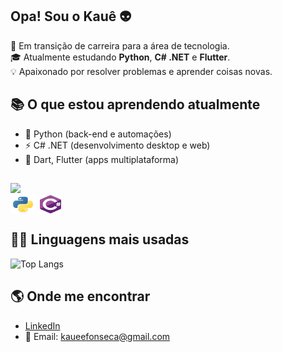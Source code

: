 ## Opa! Sou o Kauê 👽

🚀 Em transição de carreira para a área de tecnologia.  
🎓 Atualmente estudando **Python**, **C# .NET** e **Flutter**.  
💡 Apaixonado por resolver problemas e aprender coisas novas. 

## 📚 O que estou aprendendo atualmente
- 🐍 Python (back-end e automações)
- ⚡ C# .NET (desenvolvimento desktop e web)
- 📱 Dart, Flutter (apps multiplataforma)



##

<div>
  <img hieght="180em" src="https://github-readme-stats.vercel.app/api?username=kabrants&theme=dark&show_icons=true"/>
  
</div>

<div>
  <img align="center" alt="Rafa-Python" height="30" width="40" src="https://raw.githubusercontent.com/devicons/devicon/master/icons/python/python-original.svg">
  <img align="center" alt="Rafa-Csharp" height="30" width="40" src="https://raw.githubusercontent.com/devicons/devicon/master/icons/csharp/csharp-original.svg">
</div>

## 🧑‍💻 Linguagens mais usadas
![Top Langs](https://github-readme-stats.vercel.app/api/top-langs/?username=kabrants&layout=compact&theme=dracula)

##
## 🌎 Onde me encontrar
- [LinkedIn](https://www.linkedin.com/in/kau%C3%AA-abrantes-b27036210/)  
- 📧 Email: kaueefonseca@gmail.com  
